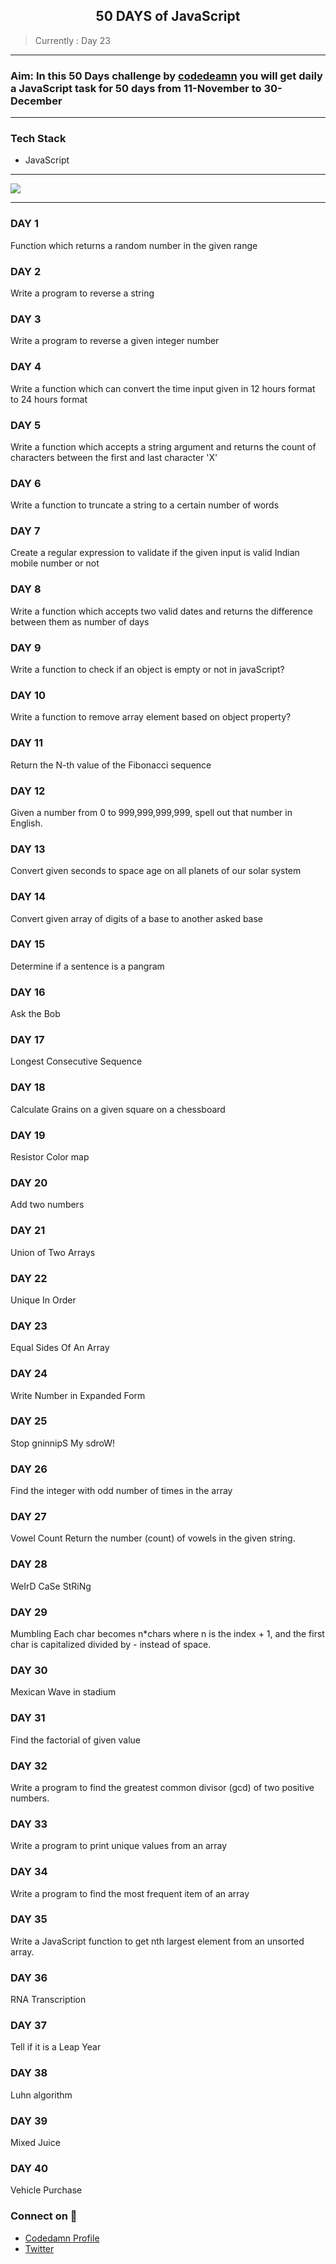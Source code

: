 <h2 style="text-align:center">50 DAYS of JavaScript</h2>

> Currently : Day 23
***

### Aim: In this 50 Days challenge by [codedeamn](https://codedamn.com/) you will get daily a JavaScript task for 50 days from 11-November to 30-December 
***
### Tech Stack 
- JavaScript
***
<img src="https://user-images.githubusercontent.com/64855541/141643232-35ba903e-2ea4-40a4-93e0-b756c36104b8.png">

***
### DAY 1
Function which returns a random number in the given range

### DAY 2
Write a program to reverse a string

### DAY 3
Write a program to reverse a given integer number

### DAY 4
Write a function which can convert the time input given in 12 hours format to 24 hours format

### DAY 5
Write a function which accepts a string argument and returns the count of characters between the first and last character 'X'

### DAY 6
Write a function to truncate a string to a certain number of words

### DAY 7
Create a regular expression to validate if the given input is valid Indian mobile number or not

### DAY 8
Write a function which accepts two valid dates and returns the difference between them as number of days

### DAY 9
Write a function to check if an object is empty or not in javaScript?

### DAY 10
Write a function to remove array element based on object property?

### DAY 11
Return the N-th value of the Fibonacci sequence

### DAY 12
Given a number from 0 to 999,999,999,999, spell out that number in English.

### DAY 13
Convert given seconds to space age on all planets of our solar system

### DAY 14
Convert given array of digits of a base to another asked base

### DAY 15
Determine if a sentence is a pangram

### DAY 16
Ask the Bob

### DAY 17
Longest Consecutive Sequence

### DAY 18
Calculate Grains on a given square on a chessboard

### DAY 19
Resistor Color map

### DAY 20
Add two numbers

### DAY 21
Union of Two Arrays

### DAY 22
Unique In Order

### DAY 23
Equal Sides Of An Array

### DAY 24
Write Number in Expanded Form

### DAY 25
Stop gninnipS My sdroW!

### DAY 26
Find the integer with odd  number of times in the array

### DAY 27
Vowel Count
Return the number (count) of vowels in the given string.

### DAY 28
WeIrD CaSe StRiNg

### DAY 29
Mumbling
Each char becomes n*chars where n is the index + 1, and the first char is capitalized divided by - instead of space.

### DAY 30
Mexican Wave in stadium

### DAY 31 
Find the factorial of given value

### DAY 32
Write a program to find the greatest common divisor (gcd) of two positive numbers.

### DAY 33
Write a program to print unique values from an array

### DAY 34
Write a program to find the most frequent item of an array

### DAY 35
Write a JavaScript function to get nth largest element from an unsorted array.

### DAY 36
RNA Transcription

### DAY 37
Tell if it is a Leap Year

### DAY 38
Luhn algorithm

### DAY 39
Mixed Juice

### DAY 40
Vehicle Purchase

### Connect on 🔗

- [Codedamn Profile](https://codedamn.com/user/VanshSharma)
- [Twitter](https://twitter.com/Vanshsh2701)
